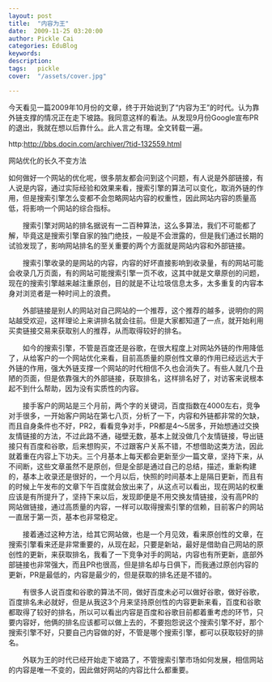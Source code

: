```yaml
---
layout: post  
title:  "内容为王"
date:  2009-11-25 03:20:00
author: Pickle Cai  
categories: EduBlog  
keywords: 
description:   
tags:	pickle   
cover:  "/assets/cover.jpg"  

---
```


今天看见一篇2009年10月份的文章，终于开始说到了“内容为王”的时代。认为靠外链支撑的情况正在走下坡路。我同意这样的看法。从发现9月份Google宣布PR的退出，我就在想以后靠什么。此人言之有理。全文转载一遍。



http:http://bbs.docin.com/archiver/?tid-132559.html



网站优化的长久不变方法

如何做好一个网站的优化呢，很多朋友都会问到这个问题，有人说是外部链接，有人说是内容，通过实际经验和效果来看，搜索引擎的算法可以变化，取消外链的作用，但是搜索引擎怎么变都不会忽略网站内容的权重性，因此网站内容的质量高低，将影响一个网站的综合指标。

　　搜索引擎对网站的排名据说有一二百种算法，这么多算法，我们不可能都了解，毕竟这是搜索引擎自家的独门绝技，一般是不会泄露的，但是我们通过长期的试验发现了，影响网站排名的至关重要的两个方面就是网站内容和外部链接。

　　搜索引擎收录的是网站的内容，内容的好坏直接影响到收录量，有的网站可能会收录几万页面，有的网站可能搜索引擎一页不收，这其中就是文章原创的问题，现在的搜索引擎越来越注重原创，目的就是不让垃圾信息太多，太多重复的内容本身对浏览者是一种时间上的浪费。

　　外部链接是别人的网站对自己网站的一个推荐，这个推荐的越多，说明你的网站越受欢迎，这样理论上来讲排名就会往前。但是大家都知道了一点，就开始利用买卖链接交易来获取别人的推荐，从而取得较好的排名。

　　如今的搜索引擎，不管是百度还是谷歌，在很大程度上对网站外链的作用降低了，从给客户的一个网站优化来看，目前高质量的原创性文章的作用已经远远大于外链的作用，强大外链支撑一个网站的时代相信不久也会消失了。有些人就几个丑陋的页面，但是依靠强大的外部链接，获取排名，这样排名好了，对访客来说根本起不到什么帮助，因为没有实质性的内容。

　　接手客户的网站是三个月前，两个字的关键词，百度指数在4000左右，竞争对手很多，一开始客户网站在第七八页，分析了一下，内容和外链都非常的欠缺，而且自身条件也不好，PR2，看看竞争对手，PR都是4～5居多，开始想通过交换友情链接的方法，不过此路不通，碰壁无数，基本上就没做几个友情链接，导出链接只有百度和谷歌，后来想购买，不过跟客户关系不错，不想借助这类方法，因此就着重在内容上下功夫。三个月基本上每天都会更新至少一篇文章，坚持下来，从不间断，这些文章虽然不是原创，但是全部是通过自己的总结，描述，重新构建的，基本上收录还是很好的，一个月以后，快照的时间基本上是隔日更新，而且有的时候上午发布的文章下午百度就会放出来了，从这点可以看出，现在网站的权重应该是有所提升了，坚持下来以后，发现即便是不用交换友情链接，没有高PR的网站做链接，通过高质量的内容，一样可以取得搜索引擎的信赖，目前客户的网站一直居于第一页，基本也非常稳定。

　　接着通过这种方法，给其它网站做，也是一个月见效，看来原创性的文章，在搜索引擎看来还是非常重要的，从现在起，只要是新站，最好是借助自己网站的原创性的更新，来获取排名，我看了一下竞争对手的网站，内容也有所更新，底部外部链接也非常强大，而且PR也很高，但是排名却与日俱下，而我通过原创内容的更新，PR是最低的，内容是最少的，但是获取的排名还是不错的。

　　有很多人说百度和谷歌的算法不同，做好百度未必可以做好谷歌，做好谷歌，百度排名未必就好，但是从我这3个月来坚持原创性的内容更新来看，百度和谷歌都取得了较好的排名，所以可以看出内容是百度和谷歌目前都着重考虑的环节，只要内容好，他俩的排名应该都可以做上去的，不要抱怨说这个搜索引擎不好，那个搜索引擎不好，只要自己内容做的好，不管是哪个搜索引擎，都可以获取较好的排名。

　　外联为王的时代已经开始走下坡路了，不管搜索引擎市场如何发展，相信网站的内容是唯一不变的，因此做好网站的内容比什么都重要。





		    
